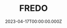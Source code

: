 ---
date: 2023-04-17T00:00:00.000Z
description: A scabbard for a micro Japanese handsaw that @applied.aesthetics created out of plywood. 
draft: false
icon: 2023-04-17-fredo.webp
language: en
title: FREDO
link: https://www.instagram.com/p/CrIHeCyrFR-/?img_index=1
alt: A photo of a handsaw sheath constructed out of white painted plywood. It is resting on a clipboard.

---